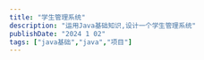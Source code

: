 ```yaml
---
title: "学生管理系统"
description: "运用Java基础知识,设计一个学生管理系统"
publishDate: "2024 1 02"
tags: ["java基础","java","项目"]
---
```


